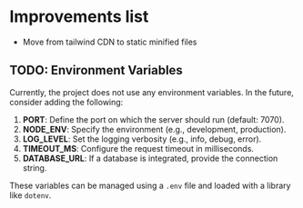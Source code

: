 # Improvements list

- Move from tailwind CDN to static minified files

## TODO: Environment Variables

Currently, the project does not use any environment variables. In the future, consider adding the following:

1. **PORT**: Define the port on which the server should run (default: 7070).
2. **NODE_ENV**: Specify the environment (e.g., development, production).
3. **LOG_LEVEL**: Set the logging verbosity (e.g., info, debug, error).
4. **TIMEOUT_MS**: Configure the request timeout in milliseconds.
5. **DATABASE_URL**: If a database is integrated, provide the connection string.

These variables can be managed using a `.env` file and loaded with a library like `dotenv`.

